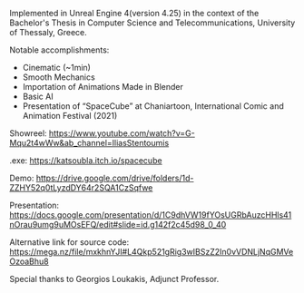 Implemented in Unreal Engine 4(version 4.25) in the context of the Bachelor's Thesis in Computer Science and Telecommunications, University of Thessaly, Greece. 

Notable accomplishments:
-	Cinematic (~1min)
-	Smooth Mechanics
-	Importation of Animations Made in Blender
-	Basic AI 
-	Presentation of “SpaceCube” at Chaniartoon, International Comic and Animation Festival (2021)

Showreel: https://www.youtube.com/watch?v=G-Mqu2t4wWw&ab_channel=IliasStentoumis

.exe: https://katsoubla.itch.io/spacecube

Demo: https://drive.google.com/drive/folders/1d-ZZHY52q0tLyzdDY64r2SQA1CzSqfwe

Presentation: https://docs.google.com/presentation/d/1C9dhVW19fYOsUGRbAuzcHHls41nOrau9umg9uMOsEFQ/edit#slide=id.g142f2c45d98_0_40

Alternative link for source code: https://mega.nz/file/mxkhnYJI#L4Qkp521gRig3wIBSzZ2In0vVDNLjNqGMVeOzoaBhu8 

Special thanks to Georgios Loukakis, Adjunct Professor.
